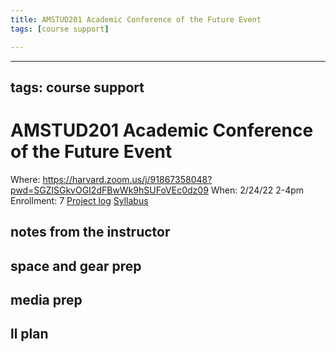 ```yaml
---
title: AMSTUD201 Academic Conference of the Future Event
tags: [course support]

---
```


---
tags: course support
---
# AMSTUD201 Academic Conference of the Future Event

Where: https://harvard.zoom.us/j/91867358048?pwd=SGZlSGkvOGI2dFBwWk9hSUFoVEc0dz09
When: 2/24/22 2-4pm
Enrollment: 7
[Project log](https://docs.google.com/document/d/1hSc8nPVfm2SoyMefnmFmTDAAvu1NUgRAZq5J0ateqcI/edit?usp=drivesdk)
[Syllabus](https://airtable.com/appOgUGNrRPyW0xRm/tblF0oKLCPhK6TnAe/viwxouIdoOK1PvsTF/recvbsS04R7vuoQ5x/flde6CJXApRaFoOpC/attTvDyUuZDgCtVor?blocks=hide)

## notes from the instructor
## space and gear prep
## media prep
## ll plan